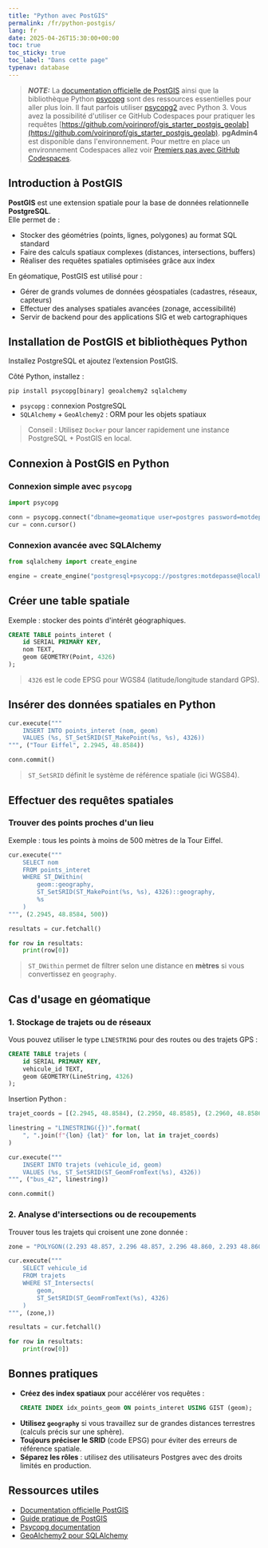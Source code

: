 ```yaml
---
title: "Python avec PostGIS"
permalink: /fr/python-postgis/
lang: fr
date: 2025-04-26T15:30:00+00:00
toc: true
toc_sticky: true
toc_label: "Dans cette page"
typenav: database
---
```


> **_NOTE:_** La [documentation officielle de PostGIS](https://postgis.net/documentation/) ainsi que la bibliothèque Python [psycopg](https://www.psycopg.org/) sont des ressources essentielles pour aller plus loin. Il faut parfois utiliser [psycopg2](https://github.com/psycopg/psycopg2) avec Python 3. Vous avez la possibilité d'utiliser ce GitHub Codespaces pour pratiquer les requêtes [https://github.com/voirinprof/gis_starter_postgis_geolab](https://github.com/voirinprof/gis_starter_postgis_geolab). **pgAdmin4** est disponible dans l'environnement. Pour mettre en place un environnement Codespaces allez voir [Premiers pas avec GitHub Codespaces](/fr/codespaces-intro/).

## Introduction à PostGIS

**PostGIS** est une extension spatiale pour la base de données relationnelle **PostgreSQL**.  
Elle permet de :
- Stocker des géométries (points, lignes, polygones) au format SQL standard
- Faire des calculs spatiaux complexes (distances, intersections, buffers)
- Réaliser des requêtes spatiales optimisées grâce aux index

En géomatique, PostGIS est utilisé pour :
- Gérer de grands volumes de données géospatiales (cadastres, réseaux, capteurs)
- Effectuer des analyses spatiales avancées (zonage, accessibilité)
- Servir de backend pour des applications SIG et web cartographiques

## Installation de PostGIS et bibliothèques Python

Installez PostgreSQL et ajoutez l’extension PostGIS.

Côté Python, installez :

```shell
pip install psycopg[binary] geoalchemy2 sqlalchemy
```

- `psycopg` : connexion PostgreSQL
- `SQLAlchemy` + `GeoAlchemy2` : ORM pour les objets spatiaux

> Conseil : Utilisez `Docker` pour lancer rapidement une instance PostgreSQL + PostGIS en local.

## Connexion à PostGIS en Python

### Connexion simple avec `psycopg`

```python
import psycopg

conn = psycopg.connect("dbname=geomatique user=postgres password=motdepasse host=localhost")
cur = conn.cursor()
```

### Connexion avancée avec SQLAlchemy

```python
from sqlalchemy import create_engine

engine = create_engine("postgresql+psycopg://postgres:motdepasse@localhost/geomatique")
```

## Créer une table spatiale

Exemple : stocker des points d'intérêt géographiques.

```sql
CREATE TABLE points_interet (
    id SERIAL PRIMARY KEY,
    nom TEXT,
    geom GEOMETRY(Point, 4326)
);
```

> `4326` est le code EPSG pour WGS84 (latitude/longitude standard GPS).

## Insérer des données spatiales en Python

```python
cur.execute("""
    INSERT INTO points_interet (nom, geom)
    VALUES (%s, ST_SetSRID(ST_MakePoint(%s, %s), 4326))
""", ("Tour Eiffel", 2.2945, 48.8584))

conn.commit()
```

> `ST_SetSRID` définit le système de référence spatiale (ici WGS84).

## Effectuer des requêtes spatiales

### Trouver des points proches d'un lieu

Exemple : tous les points à moins de 500 mètres de la Tour Eiffel.

```python
cur.execute("""
    SELECT nom
    FROM points_interet
    WHERE ST_DWithin(
        geom::geography,
        ST_SetSRID(ST_MakePoint(%s, %s), 4326)::geography,
        %s
    )
""", (2.2945, 48.8584, 500))

resultats = cur.fetchall()

for row in resultats:
    print(row[0])
```

> `ST_DWithin` permet de filtrer selon une distance en **mètres** si vous convertissez en `geography`.

## Cas d'usage en géomatique

### 1. Stockage de trajets ou de réseaux

Vous pouvez utiliser le type `LINESTRING` pour des routes ou des trajets GPS :

```sql
CREATE TABLE trajets (
    id SERIAL PRIMARY KEY,
    vehicule_id TEXT,
    geom GEOMETRY(LineString, 4326)
);
```

Insertion Python :

```python
trajet_coords = [(2.2945, 48.8584), (2.2950, 48.8585), (2.2960, 48.8586)]

linestring = "LINESTRING({})".format(
    ", ".join(f"{lon} {lat}" for lon, lat in trajet_coords)
)

cur.execute("""
    INSERT INTO trajets (vehicule_id, geom)
    VALUES (%s, ST_SetSRID(ST_GeomFromText(%s), 4326))
""", ("bus_42", linestring))

conn.commit()
```

### 2. Analyse d'intersections ou de recoupements

Trouver tous les trajets qui croisent une zone donnée :

```python
zone = "POLYGON((2.293 48.857, 2.296 48.857, 2.296 48.860, 2.293 48.860, 2.293 48.857))"

cur.execute("""
    SELECT vehicule_id
    FROM trajets
    WHERE ST_Intersects(
        geom,
        ST_SetSRID(ST_GeomFromText(%s), 4326)
    )
""", (zone,))

resultats = cur.fetchall()

for row in resultats:
    print(row[0])
```

## Bonnes pratiques

- **Créez des index spatiaux** pour accélérer vos requêtes :
  ```sql
  CREATE INDEX idx_points_geom ON points_interet USING GIST (geom);
  ```
- **Utilisez `geography`** si vous travaillez sur de grandes distances terrestres (calculs précis sur une sphère).
- **Toujours préciser le SRID** (code EPSG) pour éviter des erreurs de référence spatiale.
- **Séparez les rôles** : utilisez des utilisateurs Postgres avec des droits limités en production.

## Ressources utiles

- [Documentation officielle PostGIS](https://postgis.net/documentation/)
- [Guide pratique de PostGIS](https://postgis.net/workshops/postgis-intro/)
- [Psycopg documentation](https://www.psycopg.org/psycopg3/docs/)
- [GeoAlchemy2 pour SQLAlchemy](https://geoalchemy-2.readthedocs.io/en/latest/)